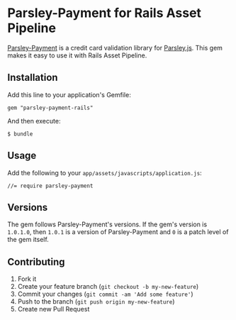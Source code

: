 # Parsley-Payment for Rails Asset Pipeline

[Parsley-Payment](https://github.com/cmer/parsley-payment) is a credit card validation library for [Parsley.js](http://parsleyjs.org/). This gem makes it easy to use it with Rails Asset Pipeline.

## Installation

Add this line to your application's Gemfile:

    gem "parsley-payment-rails"

And then execute:

    $ bundle

## Usage

Add the following to your `app/assets/javascripts/application.js`:

    //= require parsley-payment

## Versions

The gem follows Parsley-Payment's versions. If the gem's version is `1.0.1.0`, then `1.0.1` is a version of Parsley-Payment and `0`
is a patch level of the gem itself.

## Contributing

1. Fork it
2. Create your feature branch (`git checkout -b my-new-feature`)
3. Commit your changes (`git commit -am 'Add some feature'`)
4. Push to the branch (`git push origin my-new-feature`)
5. Create new Pull Request
